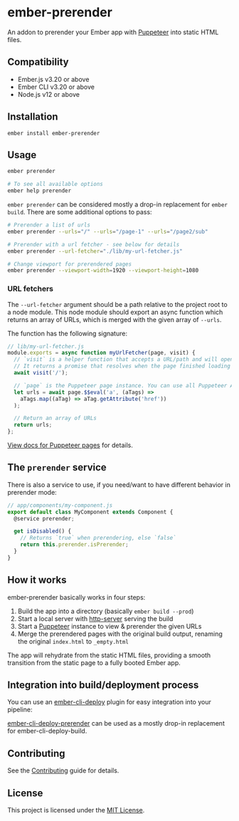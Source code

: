 # ember-prerender

An addon to prerender your Ember app with [Puppeteer](https://pptr.dev/) into static HTML files.

## Compatibility

- Ember.js v3.20 or above
- Ember CLI v3.20 or above
- Node.js v12 or above

## Installation

```
ember install ember-prerender
```

## Usage

```bash
ember prerender

# To see all available options
ember help prerender
```

`ember prerender` can be considered mostly a drop-in replacement for `ember build`.
There are some additional options to pass:

```bash
# Prerender a list of urls
ember prerender --urls="/" --urls="/page-1" --urls="/page2/sub"

# Prerender with a url fetcher - see below for details
ember prerender --url-fetcher="./lib/my-url-fetcher.js"

# Change viewport for prerendered pages
ember prerender --viewport-width=1920 --viewport-height=1080
```

### URL fetchers

The `--url-fetcher` argument should be a path relative to the project root to a node module.
This node module should export an async function which returns an array of URLs, which is merged with the given array of `--urls`.

The function has the following signature:

```js
// lib/my-url-fetcher.js
module.exports = async function myUrlFetcher(page, visit) {
  // `visit` is a helper function that accepts a URL/path and will open this page in Puppeteer
  // It returns a promise that resolves when the page finished loading
  await visit('/');

  // `page` is the Puppeteer page instance. You can use all Puppeteer APIs on it
  let urls = await page.$$eval('a', (aTags) =>
    aTags.map((aTag) => aTag.getAttribute('href'))
  );

  // Return an array of URLs
  return urls;
};
```

[View docs for Puppeteer pages](https://pptr.dev/#?product=Puppeteer&version=v12.0.1&show=api-class-page) for details.

## The `prerender` service

There is also a service to use, if you need/want to have different behavior in prerender mode:

```js
// app/components/my-component.js
export default class MyComponent extends Component {
  @service prerender;

  get isDisabled() {
    // Returns `true` when prerendering, else `false`
    return this.prerender.isPrerender;
  }
}
```

## How it works

ember-prerender basically works in four steps:

1. Build the app into a directory (basically `ember build --prod`)
2. Start a local server with [http-server](https://github.com/http-party/http-server) serving the build
3. Start a [Puppeteer](https://pptr.dev/) instance to view & prerender the given URLs
4. Merge the prerendered pages with the original build output, renaming the original `index.html` to `_empty.html`

The app will rehydrate from the static HTML files, providing a smooth transition from the static page to a fully booted Ember app.

## Integration into build/deployment process

You can use an [ember-cli-deploy](http://ember-cli-deploy.com/) plugin for easy integration into your pipeline:

[ember-cli-deploy-prerender](./../ember-cli-deploy-prerender/README.md) can be used as a mostly drop-in replacement for ember-cli-deploy-build.

## Contributing

See the [Contributing](CONTRIBUTING.md) guide for details.

## License

This project is licensed under the [MIT License](LICENSE.md).
